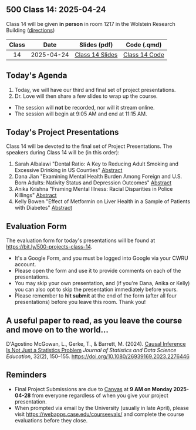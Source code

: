 ## 500 Class 14: 2025-04-24

Class 14 will be given **in person** in room 1217 in the Wolstein Research Building ([directions](https://case.edu/medicine/neurology/research/behavioral-health-research-group/directions-wolstein-research-building))

Class | Date | Slides (pdf) | Code (.qmd) 
:----: | :-----: | :-----------: | :--------:
14 | 2025-04-24 | [Class 14 Slides](https://github.com/THOMASELOVE/500-slides-2025/blob/main/500_slides14.pdf) | [Class 14 Code](https://github.com/THOMASELOVE/500-slides-2025/blob/main/500_slides14.qmd) 

## Today's Agenda

1. Today, we will have our third and final set of project presentations.
2. Dr. Love will then share a few slides to wrap up the course.

- The session will **not** be recorded, nor will it stream online.
- The session will begin at 9:05 AM and end at 11:15 AM.

## Today's Project Presentations

Class 14 will be devoted to the final set of Project Presentations. The speakers during Class 14 will be (in this order):

1. Sarah Albalawi "Dental Ratio: A Key to Reducing Adult Smoking and Excessive Drinking in US Counties" [Abstract](pdf/Sarah_Abstract.pdf)
2. Dana Jian "Examining Mental Health Burden Among Foreign and U.S. Born Adults: Nativity Status and Depression Outcomes" [Abstract](pdf/Dana_Abstract.pdf)
3. Anika Krishna "Framing Mental Illness: Racial Disparities in Police Killings" [Abstract](pdf/Anika_Abstract.pdf)
4. Kelly Bowen "Effect of Metformin on Liver Health in a Sample of Patients with Diabetes" [Abstract](pdf/Kelly_Abstract.pdf)

## Evaluation Form

The evaluation form for today's presentations will be found at <https://bit.ly/500-projects-class-14>. 

- It's a Google Form, and you must be logged into Google via your CWRU account.
- Please open the form and use it to provide comments on each of the presentations.
- You may skip your own presentation, and (if you're Dana, Anika or Kelly) you can also opt to skip the presentation immediately before yours.
- Please remember to **hit submit** at the end of the form (after all four presentations) before you leave this room. Thank you!

## A useful paper to read, as you leave the course and move on to the world...

D'Agostino McGowan, L., Gerke, T., & Barrett, M. (2024). [Causal Inference Is Not Just a Statistics Problem](https://www.tandfonline.com/doi/full/10.1080/26939169.2023.2276446?src=recsys) *Journal of Statistics and Data Science Education*, 32(2), 150–155. https://doi.org/10.1080/26939169.2023.2276446

## Reminders

- Final Project Submissions are due to [Canvas](https://canvas.case.edu/) at **9 AM on Monday 2025-04-28** from everyone regardless of when you give your project presentation.
- When prompted via email by the University (usually in late April), please visit <https://webapps.case.edu/courseevals/> and complete the course evaluations before they close.
